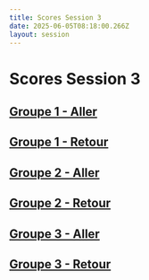 ```yaml
---
title: Scores Session 3
date: 2025-06-05T08:18:00.266Z
layout: session
---
```


# Scores Session 3


## [Groupe 1 - Aller](/scores/session-3/groupe-1/aller/)
## [Groupe 1 - Retour](/scores/session-3/groupe-1/retour/)


## [Groupe 2 - Aller](/scores/session-3/groupe-2/aller/)
## [Groupe 2 - Retour](/scores/session-3/groupe-2/retour/)


## [Groupe 3 - Aller](/scores/session-3/groupe-3/aller/)
## [Groupe 3 - Retour](/scores/session-3/groupe-3/retour/)

